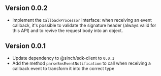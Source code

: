## Version 0.0.2

- Implement the `CallbackProcessor` interface: when receiving an event callback, it's possible to validate the signature header (always valid for this API) and to revive the request body into an object.


## Version 0.0.1

 - Update dependency to @sinch/sdk-client to `0.0.1`
 - Add the method `parseSmsEventNotification` to call when receiving a callback event to transform it into the correct type
